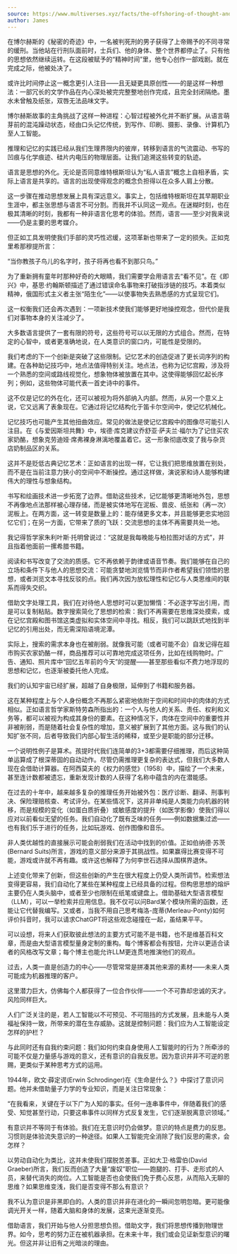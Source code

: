 ```yaml
---
source: https://www.multiverses.xyz/facts/the-offshoring-of-thought-and-memory/
author: James
---
```


在博尔赫斯的《秘密的奇迹》中，一名被判死刑的男子获得了上帝赐予的不同寻常的缓刑。当他站在行刑队面前时，士兵们、他的身体、整个世界都停止了。只有他的思想依然继续运转。在这段被赋予的“精神时间”里，他专心创作一部戏剧。就在完成之际，他被处决了。

或许比时间停止这一概念更引人注目——且无疑更具原创性——的是这样一种想法：一部冗长的文学作品在内心深处被完完整整地创作完成，且完全封闭隔绝。墨水未曾触及纸张，双唇无法品味文字。

博尔赫斯故事的主角挑战了这样一种进程：心智过程被外化并不断扩展。从语言萌芽前的混沌躁动状态，经由口头记忆传统，到写作、印刷、摄影、录像、计算机乃至人工智能。

推理和记忆的实践已经从我们生理界限内的彼岸，转移到语言的气流震动、书写的凹痕与化学痕迹、硅片内电压的物理层面。让我们追溯这些转变的轨迹。

语言是思想的外化。无论是否同意维特根斯坦认为“私人语言”概念上自相矛盾，实际上语言是共享的。语言的出现使得观念的概念负担得以在众多人肩上分散。

这一步骤在推动思想发展上具有深远意义。事实上，包括维特根斯坦在其早期职业生涯中，都主张思想与语言不可分割。而我并不认同这一观点。在迷糊时刻，也在极其清晰的时刻，我都有一种非语言化思考的体验。然而，语言——至少对我来说——仍是主要的思考媒介。

但正如工具发明使我们手部的灵巧性迟缓，这项革新也带来了一定的损失。正如克里希那穆提所言：

“当你教孩子鸟儿的名字时，孩子将再也看不到那只鸟。”

为了重新拥有童年时那种好奇的大眼睛，我们需要学会用语言去“看不见”。在《即兴》中，基思·约翰斯顿描述了通过错误命名事物来打破指涉链的技巧。本着类似精神，俄国形式主义者主张“陌生化”——以使事物失去熟悉感的方式呈现它们。

这一权衡我们还会再次遇到：一项新技术使我们能够更好地操控观念，但代价是我们对事物本身的关注减少了。

大多数语言提供了一套有限的符号，这些符号可以以无限的方式组合。然而，在特定的心智中，或者更准确地说，在人类意识的窗口内，可能性是受限的。

我们考虑的下一个创新是突破了这些限制。记忆艺术的创造促进了更长词序列的构建。在各种助记技巧中，地点法值得特别关注。地点法，也称为记忆宫殿，涉及将一个熟悉的空间或路线视觉化，想象物体被放置在其中。这使得能够回忆起长序列；例如，这些物体可能代表一首史诗中的事件。

这不仅是记忆的外在化，还可以被视为将外部纳入内部。然而，从另一个意义上说，它又远离了表象现在。它通过将记忆结构化于笛卡尔空间中，使记忆机械化。

记忆技巧也可能产生其他扭曲效应。常见的做法是使记忆宫殿中的图像尽可能引人注目。在《与爱因斯坦共舞》中，埃德·库克建议乔舒亚·萨夫兰·福尔为了记住买农家奶酪，想象克劳迪娅·席弗裸身淋漓地覆盖着它。这一形象彻底改变了我与杂货店奶制品区的关系。

这并不是贬低古典记忆艺术：正如语言的出现一样，它让我们把思维放置在别处，而不是在当前注意力狭小的空间中不断操控。通过这样做，演说家和诗人能够构建伟大的理性与想象结构。

书写和绘画技术进一步拓宽了边界。借助这些技术，记忆能够更清晰地外包，思想不再像地点法那样被心理存储，而是被实体地写在泥板、兽皮、纸张和（再一次）泥板上。在两方面，这一转变是数量上的：能存储更多文本，并且能够更忠实地回忆它们；在另一方面，它带来了质的飞跃：交流思想的主体不再需要共处一地。

我记得哲学家朱利叶斯·托明曾说过：“这就是我每晚能与柏拉图对话的方式”，并且指着他面前一摞希腊书籍。

阅读和书写改变了交流的质感。它不再依赖于韵律或语音节奏。我们能够在自己的立场和条件下与他人的思想交流：可能贪婪地浏览情节而非作者希望我们领悟的思想，或者浏览文本寻找反驳的点。我们再次因为放松理性和记忆与人类思维间的联系而得失交织。

借助文字处理工具，我们在对待他人思想时可以更加懒惰：不必逐字写出引用，而是可以复制粘贴。数字搜索简化了思想的检索：我们不再需要在思维深处摸索，或在记忆宫殿和图书馆这类虚拟和实体空间中寻找。相反，我们可以跳跃式地找到半记忆的引用出处，而无需深陷语境泥潭。

实际上，搜索的需求本身也在被削弱。就像我可能（或者可能不会）自发记得在超市购买农家奶酪一样，商品推荐可以可靠地完成这项任务，比如在线购物时。广告、通知、照片库中“回忆五年前的今天”的提醒——甚至那些看似不费力地浮现的思想和记忆，也逐渐被委托他人完成。

我们的认知宇宙已经扩展，超越了自身极限，延伸到了书籍和服务器。

这在某种程度上与个人身份概念不再那么紧密地依附于空间和时间中的肉体的方式相似。正如语言哲学家斯特劳森所指出的：一个人与他人的关系、责任、权利和义务等，都可以被视为构成其身份的要素。在这种情况下，肉体在空间中的重要性并非被削弱，而是随着社会复杂性的增加，意义被扩展到了其他方面。这与我们的认知扩张不同，后者导致我们内部心智生活的稀释，或至少是职能的部分迁移。

一个说明性例子是算术。孩提时代我们连简单的3+3都需要仔细推理，而后这种简单运算成了根深蒂固的自动动作。尽管仍需推理更复杂的表达式，但我们大多数人现在会借助计算器。在阿西莫夫的《权力的感觉》（1958）中，描绘了一个未来，甚至连计数都被遗忘，重新发现计数的人获得了名称中蕴含的内在潜能感。

在过去的十年中，越来越多复杂的推理任务开始被外包：医疗诊断、翻译、刑事判决、保险理赔核查、考试评分。在某些情况下，这并非单纯是人类能力向机器的转移，而是规模的变化（如蛋白质折叠）或敏感度的提升（如医学影像）使我们得以应对以前看似无望的任务。我们自动化了既有乏味的任务——例如数据集过滤——也有我们乐于进行的任务，比如玩游戏、创作图像和音乐。

非人类优越性的直接展示可能会削弱我们在活动中找到的价值。正如伯纳德·苏茨(Bernard Suits)所言，游戏的意义部分来源于其挑战性。如果赢得比赛变得不可能，游戏或许就不再有趣。或许这也解释了为何李世石选择从围棋界退休。

上述变化带来了创新，但这些创新的产生在很大程度上仍受人类所调节。检索想法变得更容易，我们自动化了某些在某种程度上已经具备的过程。但构思思想的熔炉主要仍在人类头脑中，或者至少也限制在纸笔或键盘上。借助基础大型语言模型（LLM），可以一举检索并应用信息。我不仅可以问Bard某个模块所需的函数，还能让它代替我编写。又或者，当我不用自己思考梅洛-庞蒂(Merleau-Ponty)如何评价抖音时，我可以请求ChatGPT将这些观念碰撞在一起，虽结果平平。

可以设想，将来人们获取彼此想法的主要方式可能不是书籍，也不是维基百科文章，而是由大型语言模型量身定制的重构。每个博客都会有按钮，允许以更适合读者的风格改写文章；每个博主也能允许LLM更连贯地推演他们的观点。

过去，人类一直是创造力的中心——尽管常常是拼凑其他来源的素材——未来人类可能成为机器推理的客户。

这里潜力巨大，仿佛每个人都获得了一位合作伙伴——一个不可靠却忠诚的天才。风险同样巨大。

人们广泛关注的是，若人工智能以不可预见、不可阻挡的方式发展，且未能与人类福祉保持一致，所带来的潜在生存威胁。这就是控制问题：我们应为人工智能设定怎样的护栏？

与此同时还有自我约束问题：我们如何约束自身使用人工智能时的行为？所牵涉的可能不仅是力量感与游戏的意义，还有意识的自我反思。因为意识并非不可逆的恩赐，更类似于某种思考方式的运用。

1944年，欧文·薛定谔(Erwin Schrodinger)在《生命是什么？》中探讨了意识问题。他并未借助量子力学的专业知识，而是关注日常现象：

“在我看来，关键在于以下广为人知的事实。任何一连串事件中，伴随着我们的感受、知觉甚至行动，只要这串事件以同样方式反复发生，它们逐渐脱离意识领域。”

有意识并不等同于有体验。我们在无意识时仍会做梦。意识的特点是费力的反思。习惯则是体验流失意识的一种途径。如果人工智能完全消除了我们反思的需求，会怎样？

以劳动自动化为类比，这并未使我们摆脱苦差事。正如大卫·格雷伯(David Graeber)所言，我们反而创造了大量“废奴”职位——跑腿的、打手、走形式的人员，来替代消失的岗位。人工智能是否也会使我们免于费心反思，从而陷入无聊的思维？如果思维变浅，我们是否变得不那么有意识？

我不认为意识是非黑即白的。人类的意识并非在进化的一瞬间忽明忽暗。更可能像调光开关一样，随着大脑和身体的发展，这束光逐渐变亮。

借助语言，我们开始与他人分担思想负担。借助文字，我们将思想传播到物理世界。如今，思考的努力正在被机器承担。在未来十年，我们或会见证新型意识的曙光。但这并非让旧有之光暗淡的理由。
